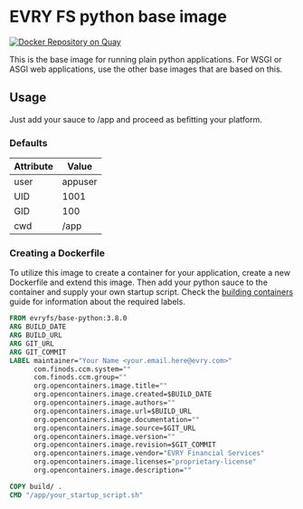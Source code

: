 # EVRY FS python base image

[![Docker Repository on Quay](https://quay.io/repository/evryfs/base-python/status "Docker Repository on Quay")](https://quay.io/repository/evryfs/base-python)

This is the base image for running plain python applications. For WSGI or
ASGI web applications, use the other base images that are based on this.

## Usage

Just add your sauce to /app and proceed as befitting your platform.

### Defaults

Attribute | Value
--------- | -------
user      | appuser 
UID       | 1001    
GID       | 100     
cwd       | /app    

### Creating a Dockerfile

To utilize this image to create a container for your application, create a new
Dockerfile and extend this image. Then add your python sauce to the container
and supply your own startup script. Check the [building containers](https://fswiki.evry.com/display/architecture/Building+containers)
guide for information about the required labels.

```dockerfile
FROM evryfs/base-python:3.8.0
ARG BUILD_DATE
ARG BUILD_URL
ARG GIT_URL
ARG GIT_COMMIT
LABEL maintainer="Your Name <your.email.here@evry.com>"
      com.finods.ccm.system=""
      com.finods.ccm.group=""
      org.opencontainers.image.title=""
      org.opencontainers.image.created=$BUILD_DATE
      org.opencontainers.image.authors=""
      org.opencontainers.image.url=$BUILD_URL
      org.opencontainers.image.documentation=""
      org.opencontainers.image.source=$GIT_URL
      org.opencontainers.image.version=""
      org.opencontainers.image.revision=$GIT_COMMIT
      org.opencontainers.image.vendor="EVRY Financial Services"
      org.opencontainers.image.licenses="proprietary-license"
      org.opencontainers.image.description=""

COPY build/ .
CMD "/app/your_startup_script.sh"
```

